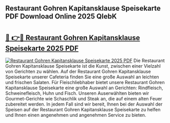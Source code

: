 ## Restaurant Gohren Kapitansklause Speisekarte PDF Download Online 2025 QIebK

# <h2><a href="http://gcbcugh.nevu.top/?p=Restaurant+Gohren+Kapitansklause+Speisekarte">🔗 👉🔴 Restaurant Gohren Kapitansklause Speisekarte 2025 PDF</a></h2>

[![Restaurant Gohren Kapitansklause Speisekarte 2025 PDF](https://i.imgur.com/dBaPXMq.png)](http://gcbcugh.nevu.top/?p=Restaurant+Gohren+Kapitansklause+Speisekarte)
Die Restaurant Gohren Kapitansklause Speisekarte ist die Kunst, zwischen einer Vielzahl von Gerichten zu wählen. Auf der Restaurant Gohren Kapitansklause Speisekarte unserer Cafeteria finden Sie eine große Auswahl an leichten und frischen Salaten. Für Fleischliebhaber bietet unsere Restaurant Gohren Kapitansklause Speisekarte eine große Auswahl an Gerichten: Rindfleisch, Schweinefleisch, Huhn und Fisch. Unseren Auserwählten bieten wir Gourmet-Gerichte wie Schaschlik und Steak an, die auf einem alten Feuer zubereitet werden. In jedem Fall sind wir bereit, Ihnen bei der Auswahl der Speisen auf der Restaurant Gohren Kapitansklause Speisekarte zu helfen und Ihnen einen angenehmen und angenehmen Service zu bieten.
